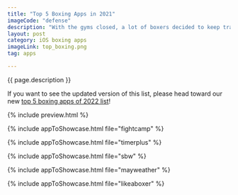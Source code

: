 ```yaml
---
title: "Top 5 Boxing Apps in 2021"
imageCode: "defense"
description: "With the gyms closed, a lot of boxers decided to keep training using apps. While they'll never be as good as a trainer, these boxing apps will provide you with a good workout and keep you motivated. Here are our favorites."
layout: post
category: iOS boxing apps
imageLink: top_boxing.png
tag: apps

---
```


{{ page.description }}

If you want to see the updated version of this list, please head toward our new [top 5 boxing apps of 2022 list](/best-ios-boxing-apps-in-2022/)!

{% include preview.html %}

{% include appToShowcase.html file="fightcamp" %}

{% include appToShowcase.html file="timerplus" %}

{% include appToShowcase.html file="sbw" %}

{% include appToShowcase.html file="mayweather" %}

{% include appToShowcase.html file="likeaboxer" %}